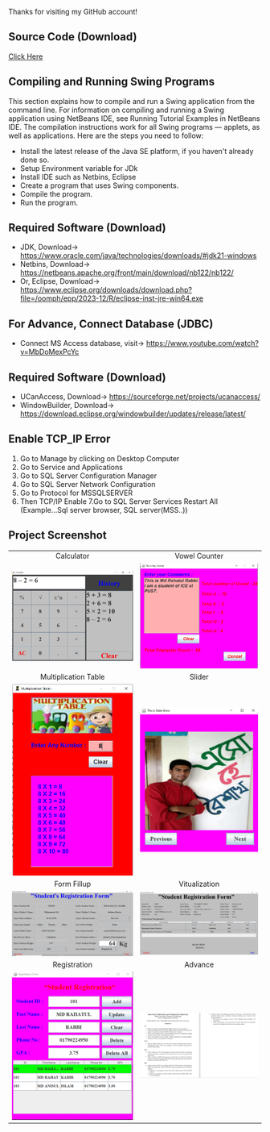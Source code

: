 Thanks for visiting my GitHub account!

## Source Code (Download)
[Click Here](https://mega.nz/folder/8KsSgRAD#Jp8oa1AgWxOyC4UPfsiPDg)

## Compiling and Running Swing Programs
This section explains how to compile and run a Swing application from the command line. For information on compiling and running a Swing application using NetBeans IDE, see Running Tutorial Examples in NetBeans IDE. The compilation instructions work for all Swing programs — applets, as well as applications. Here are the steps you need to follow:

- Install the latest release of the Java SE platform, if you haven't already done so.
- Setup Environment variable for JDk
- Install IDE such as Netbins, Eclipse
- Create a program that uses Swing components.
- Compile the program.
- Run the program.

## Required Software (Download)
- JDK, Download-> https://www.oracle.com/java/technologies/downloads/#jdk21-windows
- Netbins, Download-> https://netbeans.apache.org/front/main/download/nb122/nb122/
- Or, Eclipse, Download-> https://www.eclipse.org/downloads/download.php?file=/oomph/epp/2023-12/R/eclipse-inst-jre-win64.exe

## For Advance, Connect Database (JDBC)
- Connect MS Access database, visit-> https://www.youtube.com/watch?v=MbDoMexPcYc

## Required Software (Download)
- UCanAccess, Download-> https://sourceforge.net/projects/ucanaccess/
- WindowBuilder, Download-> https://download.eclipse.org/windowbuilder/updates/release/latest/


## Enable TCP_IP Error
1. Go to Manage by clicking on Desktop Computer
2. Go to Service and Applications
3. Go to SQL Server Configuration Manager
4. Go to SQL Server Network Configuration
5. Go to Protocol for MSSQLSERVER
6. Then TCP/IP Enable
7.Go to SQL Server Services Restart All  (Example...Sql server browser, SQL server(MSS..))

## Project Screenshot

|   |   | 
|:---:|:---:|
|Calculator|Vowel Counter|
|![Calculator](https://github.com/learnwithfair/java-swing/blob/main/images/calculator.png)|![Vowel-Counter](https://github.com/learnwithfair/java-swing/blob/main/images/Vowel%20Counter-1.png)|
|Multiplication Table|Slider|
|![multiplication](https://github.com/learnwithfair/java-swing/blob/main/images/Multiplication-table.png)| ![Slider](https://github.com/learnwithfair/java-swing/blob/main/images/Slide-show.png)|
|Form Fillup|Vitualization|
|![Form-Fillup](https://github.com/learnwithfair/java-swing/blob/main/images/Form-fill-up.png)| ![Vitualization](https://github.com/learnwithfair/java-swing/blob/main/images/Form-Fill-up%20details.png)|
|Registration|Advance|
|![Registration](https://github.com/learnwithfair/java-swing/blob/main/images/registration.png)|![advance](https://github.com/learnwithfair/java-swing/blob/main/images/advance.png)|





